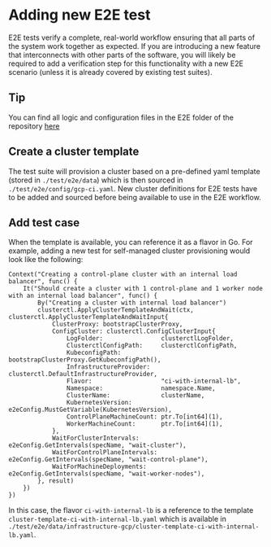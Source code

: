 # Adding new E2E test

E2E tests verify a complete, real-world workflow ensuring that all parts of the system work together as expected. If you are introducing a new feature that interconnects with other parts of the software, you will likely be required to add a verification step for this functionality with a new E2E scenario (unless it is already covered by existing test suites).

<aside class="note">

<h1>Tip</h1>

You can find all logic and configuration files in the E2E folder of the repository [here](https://github.com/kubernetes-sigs/cluster-api-provider-gcp/tree/main/test/e2e)

</aside>

## Create a cluster template

The test suite will provision a cluster based on a pre-defined yaml template (stored in `./test/e2e/data`) which is then sourced in `./test/e2e/config/gcp-ci.yaml`. New cluster definitions for E2E tests have to be added and sourced before being available to use in the E2E workflow.

## Add test case

When the template is available, you can reference it as a flavor in Go. For example, adding a new test for self-managed cluster provisioning would look like the following:

```golang
Context("Creating a control-plane cluster with an internal load balancer", func() {
    It("Should create a cluster with 1 control-plane and 1 worker node with an internal load balancer", func() {
        By("Creating a cluster with internal load balancer")
        clusterctl.ApplyClusterTemplateAndWait(ctx, clusterctl.ApplyClusterTemplateAndWaitInput{
            ClusterProxy: bootstrapClusterProxy,
            ConfigCluster: clusterctl.ConfigClusterInput{
                LogFolder:                clusterctlLogFolder,
                ClusterctlConfigPath:     clusterctlConfigPath,
                KubeconfigPath:           bootstrapClusterProxy.GetKubeconfigPath(),
                InfrastructureProvider:   clusterctl.DefaultInfrastructureProvider,
                Flavor:                   "ci-with-internal-lb",
                Namespace:                namespace.Name,
                ClusterName:              clusterName,
                KubernetesVersion:        e2eConfig.MustGetVariable(KubernetesVersion),
                ControlPlaneMachineCount: ptr.To[int64](1),
                WorkerMachineCount:       ptr.To[int64](1),
            },
            WaitForClusterIntervals:      e2eConfig.GetIntervals(specName, "wait-cluster"),
            WaitForControlPlaneIntervals: e2eConfig.GetIntervals(specName, "wait-control-plane"),
            WaitForMachineDeployments:    e2eConfig.GetIntervals(specName, "wait-worker-nodes"),
        }, result)
    })
})
```

In this case, the flavor `ci-with-internal-lb` is a reference to the template `cluster-template-ci-with-internal-lb.yaml` which is available in `./test/e2e/data/infrastructure-gcp/cluster-template-ci-with-internal-lb.yaml`.
